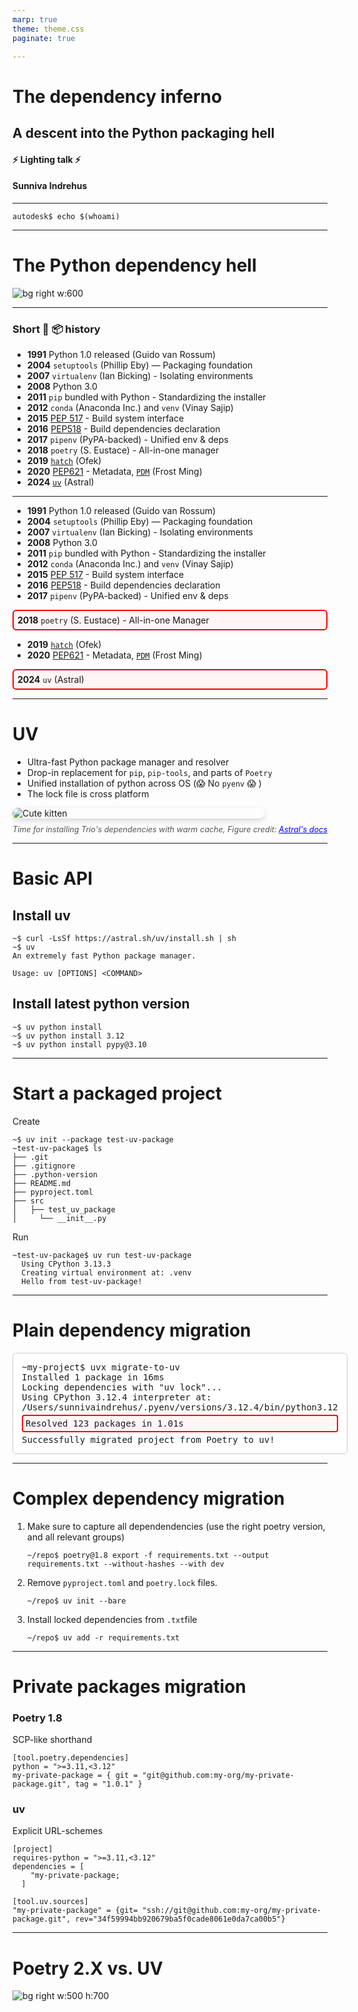 ```yaml
---
marp: true
theme: theme.css
paginate: true

---
```





<!-- _class: title -->
<!-- _header: '_21.05.2025_' -->
<!-- paginate: false -->
# The dependency inferno
## A descent into the Python packaging hell

####
####
####
#### :zap: Lighting talk :zap: 
#### Sunniva Indrehus


---


<!-- paginate: true -->

```
autodesk$ echo $(whoami)
```

---

<!-- _footer: 'Figure credit [xkcd](https://imgs.xkcd.com/comics/python_environment.png)' -->

# The Python dependency hell 

![bg right w:600](https://imgs.xkcd.com/comics/python_environment.png)


---

### Short :snake: :package: history 

- **1991** Python 1.0 released (Guido van Rossum)
- **2004** `setuptools` (Phillip Eby) — Packaging foundation
- **2007** `virtualenv` (Ian Bicking) - Isolating environments
- **2008**  Python 3.0
- **2011** `pip` bundled with Python - Standardizing the installer
- **2012**  `conda` (Anaconda Inc.) and `venv` (Vinay Sajip)
- **2015** [PEP 517](https://peps.python.org/pep-0517/) - Build system interface
- **2016** [PEP518](https://peps.python.org/pep-0518/) - Build dependencies declaration
- **2017** `pipenv` (PyPA-backed) - Unified env & deps 
- **2018** `poetry` (S. Eustace) - All-in-one manager
- **2019**  [`hatch`](https://github.com/pypa/hatch) (Ofek)
- **2020** [PEP621](https://peps.python.org/pep-0621/) - Metadata, [`PDM`](https://github.com/pdm-project/pdm) (Frost Ming)
- **2024** [`uv`](https://docs.astral.sh/uv/) (Astral)



--- 

- **1991** Python 1.0 released (Guido van Rossum)
- **2004** `setuptools` (Phillip Eby) — Packaging foundation
- **2007** `virtualenv` (Ian Bicking) - Isolating environments
- **2008**  Python 3.0
- **2011** `pip` bundled with Python - Standardizing the installer
- **2012**  `conda` (Anaconda Inc.) and `venv` (Vinay Sajip)
- **2015** [PEP 517](https://peps.python.org/pep-0517/) - Build system interface
- **2016** [PEP518](https://peps.python.org/pep-0518/) - Build dependencies declaration
- **2017** `pipenv` (PyPA-backed) - Unified env & deps 
 <div style="border: 2px solid red; padding: 6px; border-radius: 6px; background-color: #fff5f5;">
    <strong>2018</strong> <code>poetry</code> (S. Eustace) - All-in-one Manager
    </div>

- **2019**  [`hatch`](https://github.com/pypa/hatch) (Ofek)
- **2020** [PEP621](https://peps.python.org/pep-0621/) - Metadata, [`PDM`](https://github.com/pdm-project/pdm) (Frost Ming)
 <div style="border: 2px solid red; padding: 6px; border-radius: 6px; background-color: #fff5f5;">
    <strong>2024</strong> <code>uv</code> (Astral)
    </div>


---

# UV

- Ultra-fast Python package manager and resolver
- Drop-in replacement for `pip`, `pip-tools`, and parts of `Poetry`
-  Unified installation of python across OS (:scream:  No `pyenv` :scream: )
- The lock file is cross platform


<div style="display: flex; flex-direction: column; align-items: margin-top: 2em;">
  <img src="figures/illustrations/time.svg" alt="Cute kitten" style="max-width: 80%; border-radius: 12px; box-shadow: 0 4px 10px rgba(0,0,0,0.15);" />
  <figcaption style="margin-top: 0.8em; font-size: 0.9em; color: #555; font-style: italic;">
    Time for installing Trio's dependencies with warm cache, Figure credit: <a href="https://github-production-user-asset-6210df.s3.amazonaws.com/1309177/316150505-629e59c0-9c6e-4013-9ad4-adb2bcf5080d.svg?X-Amz-Algorithm=AWS4-HMAC-SHA256&X-Amz-Credential=AKIAVCODYLSA53PQK4ZA%2F20250520%2Fus-east-1%2Fs3%2Faws4_request&X-Amz-Date=20250520T123025Z&X-Amz-Expires=300&X-Amz-Signature=6f16d4685a6aaca2b0eb123678ffb5870a70f26cf95691da6d75ce50ca366933&X-Amz-SignedHeaders=host#only-light" style="color: blue;">Astral's docs</a>
  </figcaption>
</div>

---

# Basic API 

## Install uv  

```
~$ curl -LsSf https://astral.sh/uv/install.sh | sh
~$ uv 
An extremely fast Python package manager.

Usage: uv [OPTIONS] <COMMAND>
```

## Install latest python version

```
~$ uv python install
~$ uv python install 3.12
~$ uv python install pypy@3.10
```

--- 


<!-- # Start a project 

Create project
```
~$ uv init test-uv
~test-uv$ ls
├── .git
├── .gitignore
├── .python-version
├── README.md
├── main.py
├── pyproject.toml
```

Run example script 

```
~test-uv$ uv run main.py
  Using CPython 3.13.3
  Creating virtual environment at: .venv
  Hello from test-uv!
```
---  -->

# Start a packaged project 

Create
```
~$ uv init --package test-uv-package
~test-uv-package$ ls 
├── .git
├── .gitignore
├── .python-version
├── README.md
├── pyproject.toml
├── src
│   ├── test_uv_package
│     └── __init__.py
```

Run

```
~test-uv-package$ uv run test-uv-package
  Using CPython 3.13.3
  Creating virtual environment at: .venv
  Hello from test-uv-package!
```

--- 


# Plain dependency migration
<div style="
  font-family: monospace; 
  background-color: white;
  padding: 1em; 
  border-radius: 6px; 
  border: 1px solid #ccc;
  display: inline-block;
  max-width: 1100px;
">
  <div>~my-project$ uvx migrate-to-uv</div>

  <div >Installed 1 package in 16ms</div>

  <div >
    Locking dependencies with "uv lock"...
  </div>

  <div >Using CPython 3.12.4 interpreter at: /Users/sunnivaindrehus/.pyenv/versions/3.12.4/bin/python3.12</div>

  <div style="
    padding-left: 4em;
    border: 2px solid red; 
    border-radius: 4px; 
    padding: 4px; 
    margin: 4px 0;
    background-color: #fff5f5;
  ">Resolved 123 packages in 1.01s</div>

  <div >Successfully migrated project from Poetry to uv!</div>
</div>


---

# Complex dependency migration 

1. Make sure to capture all dependendencies (use the right poetry version, and all relevant groups)
  
    ```
    ~/repo$ poetry@1.8 export -f requirements.txt --output requirements.txt --without-hashes --with dev
    ```

2. Remove `pyproject.toml` and `poetry.lock` files.
   
    ```
    ~/repo$ uv init --bare
    ```

3. Install locked dependencies from `.txt`file 
   
    ```
    ~/repo$ uv add -r requirements.txt
    ```

---

# Private packages migration 

### Poetry 1.8 
SCP-like shorthand
```
[tool.poetry.dependencies]
python = ">=3.11,<3.12"
my-private-package = { git = "git@github.com:my-org/my-private-package.git", tag = "1.0.1" }
```


### uv 
Explicit URL-schemes
```
[project]
requires-python = ">=3.11,<3.12"
dependencies = [
    "my-private-package;
  ]

[tool.uv.sources]
"my-private-package" = {git= "ssh://git@github.com:my-org/my-private-package.git", rev="34f59994bb920679ba5f0cade8061e0da7ca00b5"}
```

--- 

# Poetry 2.X vs. UV 


![bg right w:500 h:700](figures/illustrations/dependency_hell.png)
